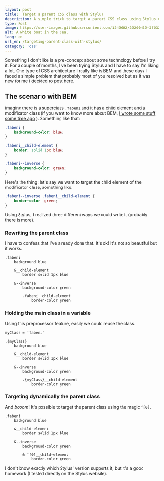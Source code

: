 ```yaml
---
layout: post
title:  Target a parent CSS class with Stylus
description: A simple trick to target a parent CSS class using Stylus until CSS has support for it
type: Post
image: https://user-images.githubusercontent.com/1345662/35200425-3f63285c-fef5-11e7-8b44-14f470d8f4ba.jpg
alt: A white boat in the sea.
lang: en
url_en: /targeting-parent-class-with-stylus/
category: 'css'
---
```


Something I don't like is a pre-concept about some technology before I try it. For a couple of months, I've been trying Stylus and I have to say I'm liking a lot. One type of CSS architecture I really like is BEM and these days I faced a simple problem that probably most of you resolved but as it was new for me I decided to post here.

## The scenario with BEM

Imagine there is a superclass `.fabeni` and it has a child element and a modificator class (if you want to know more about BEM, [I wrote some stuff some time ago](bem-css-overview/) ). Something like that:

```css
.fabeni {
	background-color: blue;
}

.fabeni__child-element {
	border: solid 1px blue;
}

.fabeni--inverse {
	background-color: green;
}
```

 Here's the thing: let's say we want to target the child element of the modificator class, something like:

```css
.fabeni--inverse .fabeni__child-element {
	border-color: green;
}
```

Using Stylus, I realized three different ways we could write it (probably there is more).

### Rewriting the parent class

I have to confess that I've already done that. It's ok! It's not so beautiful but it works.


```stylus
.fabeni
	background blue

	&__child-element
		border solid 1px blue

	&--inverse
		background-color green

		.fabeni__child-element
			border-color green
```


### Holding the main class in a variable

Using this preprocessor feature, easily we could reuse the class.

```stylus
myClass = 'fabeni'

.{myClass}
	background blue

	&__child-element
		border solid 1px blue

	&--inverse
		background-color green

		.{myClass}__child-element
			border-color green

```

### Targeting dynamically the parent class

And _booom_! It's possible to target the parent class using the magic `^[0]`.

```stylus
.fabeni
	background blue

	&__child-element
		border solid 1px blue

	&--inverse
		background-color green

		& ^[0]__child-element
	  		border-color green
```

I don't know exactly which Stylus' version supports it, but it's a good homework (I tested directly on the Stylus website).

